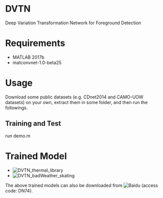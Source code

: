 # DVTN
Deep Variation Transformation Network for Foreground Detection

# Requirements
* MATLAB 2017b <br>
* matconvnet-1.0-beta25

# Usage
Download some public datasets (e.g. CDnet2014 and CAMO-UOW datasets) on your own, extract them in some folder, and then run the followings.<br>
## Training and Test
run demo.m

# Trained Model
* ![DVTN_thermal_library](https://pan.baidu.com/s/1Bs6Hrt9URG8DB9u8L_uFiQ) <br>
* ![DVTN_badWeather_skating](https://pan.baidu.com/s/1Bs6Hrt9URG8DB9u8L_uFiQ) <br>

The above trained models can also be downloaded from ![Baidu](https://pan.baidu.com/s/1Bs6Hrt9URG8DB9u8L_uFiQ) (access code: DN74).



